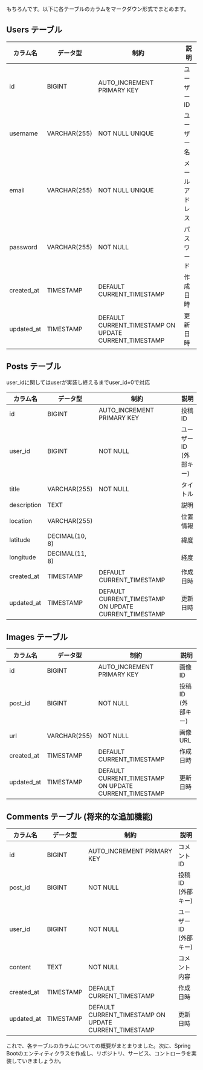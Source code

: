 もちろんです。以下に各テーブルのカラムをマークダウン形式でまとめます。

## Users テーブル

| カラム名      | データ型       | 制約                                         | 説明             |
|---------------|----------------|---------------------------------------------|------------------|
| id            | BIGINT         | AUTO_INCREMENT PRIMARY KEY                  | ユーザーID       |
| username      | VARCHAR(255)   | NOT NULL UNIQUE                             | ユーザー名       |
| email         | VARCHAR(255)   | NOT NULL UNIQUE                             | メールアドレス   |
| password      | VARCHAR(255)   | NOT NULL                                    | パスワード       |
| created_at    | TIMESTAMP      | DEFAULT CURRENT_TIMESTAMP                   | 作成日時         |
| updated_at    | TIMESTAMP      | DEFAULT CURRENT_TIMESTAMP ON UPDATE CURRENT_TIMESTAMP | 更新日時         |

## Posts テーブル
user_idに関してはuserが実装し終えるまでuser_id=0で対応

| カラム名      | データ型       | 制約                                         | 説明             |
|---------------|----------------|---------------------------------------------|------------------|
| id            | BIGINT         | AUTO_INCREMENT PRIMARY KEY                  | 投稿ID           |
| user_id       | BIGINT         | NOT NULL                                    | ユーザーID (外部キー) |
| title         | VARCHAR(255)   | NOT NULL                                    | タイトル         |
| description   | TEXT           |                                             | 説明             |
| location      | VARCHAR(255)   |                                             | 位置情報         |
| latitude      | DECIMAL(10, 8) |                                             | 緯度             |
| longitude     | DECIMAL(11, 8) |                                             | 経度             |
| created_at    | TIMESTAMP      | DEFAULT CURRENT_TIMESTAMP                   | 作成日時         |
| updated_at    | TIMESTAMP      | DEFAULT CURRENT_TIMESTAMP ON UPDATE CURRENT_TIMESTAMP | 更新日時         |

## Images テーブル

| カラム名      | データ型       | 制約                                         | 説明             |
|---------------|----------------|---------------------------------------------|------------------|
| id            | BIGINT         | AUTO_INCREMENT PRIMARY KEY                  | 画像ID           |
| post_id       | BIGINT         | NOT NULL                                    | 投稿ID (外部キー) |
| url           | VARCHAR(255)   | NOT NULL                                    | 画像URL          |
| created_at    | TIMESTAMP      | DEFAULT CURRENT_TIMESTAMP                   | 作成日時         |
| updated_at    | TIMESTAMP      | DEFAULT CURRENT_TIMESTAMP ON UPDATE CURRENT_TIMESTAMP | 更新日時         |

## Comments テーブル (将来的な追加機能)

| カラム名      | データ型       | 制約                                         | 説明             |
|---------------|----------------|---------------------------------------------|------------------|
| id            | BIGINT         | AUTO_INCREMENT PRIMARY KEY                  | コメントID       |
| post_id       | BIGINT         | NOT NULL                                    | 投稿ID (外部キー) |
| user_id       | BIGINT         | NOT NULL                                    | ユーザーID (外部キー) |
| content       | TEXT           | NOT NULL                                    | コメント内容     |
| created_at    | TIMESTAMP      | DEFAULT CURRENT_TIMESTAMP                   | 作成日時         |
| updated_at    | TIMESTAMP      | DEFAULT CURRENT_TIMESTAMP ON UPDATE CURRENT_TIMESTAMP | 更新日時         |

これで、各テーブルのカラムについての概要がまとまりました。次に、Spring Bootのエンティティクラスを作成し、リポジトリ、サービス、コントローラを実装していきましょうか。